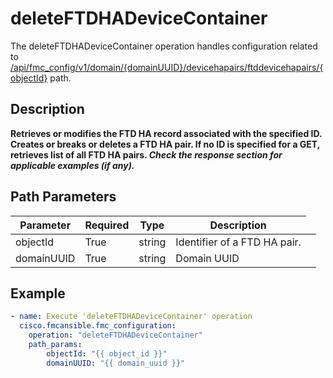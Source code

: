 # deleteFTDHADeviceContainer

The deleteFTDHADeviceContainer operation handles configuration related to [/api/fmc_config/v1/domain/{domainUUID}/devicehapairs/ftddevicehapairs/{objectId}](/paths//api/fmc_config/v1/domain/{domain_uuid}/devicehapairs/ftddevicehapairs/{object_id}.md) path.&nbsp;
## Description
**Retrieves or modifies the FTD HA record associated with the specified ID. Creates or breaks or deletes a FTD HA pair. If no ID is specified for a GET, retrieves list of all FTD HA pairs. _Check the response section for applicable examples (if any)._**

## Path Parameters
| Parameter | Required | Type | Description |
| --------- | -------- | ---- | ----------- |
| objectId | True | string <td colspan=3> Identifier of a FTD HA pair. |
| domainUUID | True | string <td colspan=3> Domain UUID |

## Example
```yaml
- name: Execute 'deleteFTDHADeviceContainer' operation
  cisco.fmcansible.fmc_configuration:
    operation: "deleteFTDHADeviceContainer"
    path_params:
        objectId: "{{ object_id }}"
        domainUUID: "{{ domain_uuid }}"

```